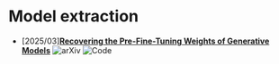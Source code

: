 # Model extraction
- [2025/03]**[Recovering the Pre-Fine-Tuning Weights of Generative Models](https://arxiv.org/abs/2402.10208)** ![arXiv](https://img.shields.io/badge/arXiv-blue) ![Code](https://img.shields.io/badge/Code-violet)
